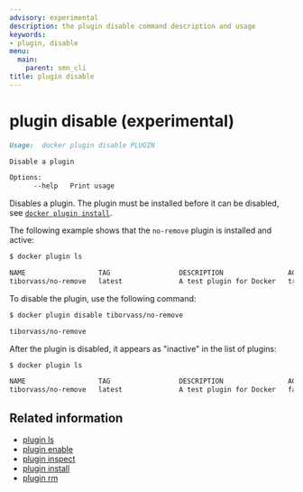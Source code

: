 ```yaml
---
advisory: experimental
description: the plugin disable command description and usage
keywords:
- plugin, disable
menu:
  main:
    parent: smn_cli
title: plugin disable
---
```


# plugin disable (experimental)

```markdown
Usage:  docker plugin disable PLUGIN

Disable a plugin

Options:
      --help   Print usage
```

Disables a plugin. The plugin must be installed before it can be disabled,
see [`docker plugin install`](plugin_install.md).


The following example shows that the `no-remove` plugin is installed
and active:

```bash
$ docker plugin ls

NAME                  TAG                 DESCRIPTION                ACTIVE
tiborvass/no-remove   latest              A test plugin for Docker   true
```

To disable the plugin, use the following command:

```bash
$ docker plugin disable tiborvass/no-remove

tiborvass/no-remove
```

After the plugin is disabled, it appears as "inactive" in the list of plugins:

```bash
$ docker plugin ls

NAME                  TAG                 DESCRIPTION                ACTIVE
tiborvass/no-remove   latest              A test plugin for Docker   false
```

## Related information

* [plugin ls](plugin_ls.md)
* [plugin enable](plugin_enable.md)
* [plugin inspect](plugin_inspect.md)
* [plugin install](plugin_install.md)
* [plugin rm](plugin_rm.md)
